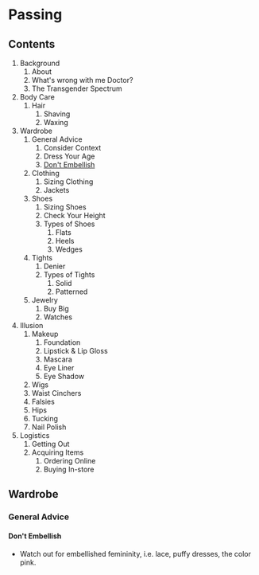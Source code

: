 # Passing

## Contents

1. Background
    1. About
    1. What's wrong with me Doctor?
    1. The Transgender Spectrum
1. Body Care
    1. Hair
        1. Shaving
        1. Waxing
1. Wardrobe
    1. General Advice
        1. Consider Context
        1. Dress Your Age
        1. [Don't Embellish](#dont-embellish)
    1. Clothing
        1. Sizing Clothing
        1. Jackets
    1. Shoes
        1. Sizing Shoes
        1. Check Your Height
        1. Types of Shoes
            1. Flats
            1. Heels
            1. Wedges
    1. Tights
        1. Denier
        1. Types of Tights
            1. Solid
            1. Patterned
    1. Jewelry
        1. Buy Big
        1. Watches
1. Illusion
    1. Makeup
        1. Foundation
        1. Lipstick & Lip Gloss
        1. Mascara
        1. Eye Liner
        1. Eye Shadow
    1. Wigs
    1. Waist Cinchers
    1. Falsies
    1. Hips
    1. Tucking
    1. Nail Polish
1. Logistics
    1. Getting Out
    1. Acquiring Items
        1. Ordering Online
        1. Buying In-store

## Wardrobe

### General Advice

#### Don't Embellish

* Watch out for embellished femininity, i.e. lace, puffy dresses, the color pink.
